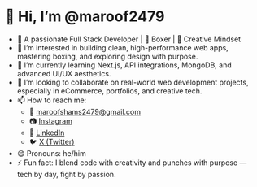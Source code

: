 # 👋 Hi, I’m @maroof2479

- 🧠 A passionate Full Stack Developer | 🥊 Boxer | 🎨 Creative Mindset
- 👀 I’m interested in building clean, high-performance web apps, mastering boxing, and exploring design with purpose.
- 🌱 I’m currently learning Next.js, API integrations, MongoDB, and advanced UI/UX aesthetics.
- 💞️ I’m looking to collaborate on real-world web development projects, especially in eCommerce, portfolios, and creative tech.
- 📫 How to reach me:  
  - 📧 maroofshams2479@gmail.com  
  - 📷 [Instagram](https://www.instagram.com/)  
  - 💼 [LinkedIn](https://www.linkedin.com/in/)  
  - 🐦 [X (Twitter)](https://twitter.com/)  
- 😄 Pronouns: he/him
- ⚡ Fun fact: I blend code with creativity and punches with purpose — tech by day, fight by passion.
